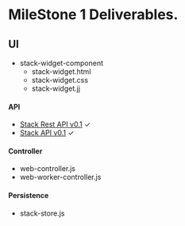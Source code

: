 # MileStone 1 Deliverables.


## UI
- stack-widget-component
  - stack-widget.html
  - stack-widget.css
  - stack-widget.jj

#### API
- [Stack Rest API v0.1](https://github.com/RajeshPatkarInstitute/Stack-Widget/blob/main/Docs/Controller/Stack-Rest-API.md) ✓
- [Stack API v0.1](https://github.com/RajeshPatkarInstitute/Stack-Widget/blob/main/Docs/Model/Stack-API.md) ✓

#### Controller
- web-controller.js
- web-worker-controller.js

#### Persistence
- stack-store.js
